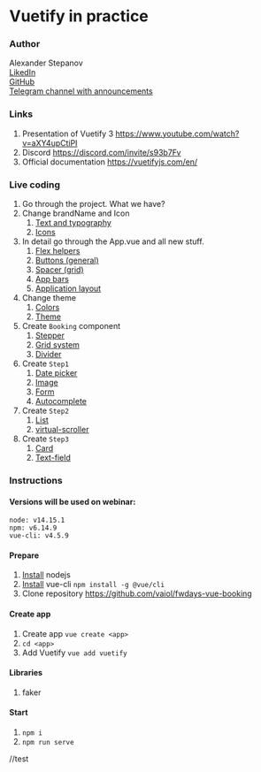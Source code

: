 # Vuetify in practice
### Author
Alexander Stepanov   
[LikedIn](https://www.linkedin.com/in/astepano)   
[GitHub](https://github.com/vaiol)   
[Telegram channel with announcements](https://t.me/stepanovin)   

### Links
1. Presentation of Vuetify 3 https://www.youtube.com/watch?v=aXY4upCtiPI
1. Discord https://discord.com/invite/s93b7Fv
1. Official documentation https://vuetifyjs.com/en/

### Live coding
1. Go through the project. What we have?
1. Change brandName and Icon
    1. [Text and typography](https://vuetifyjs.com/en/styles/text-and-typography/#rtl-alignment)
    1. [Icons](https://vuetifyjs.com/en/features/icons/#material-design-icons)
1. In detail go through the App.vue and all new stuff. 
    1. [Flex helpers](https://vuetifyjs.com/en/styles/flex)
    1. [Buttons (general)](https://vuetifyjs.com/en/components/buttons/)
    1. [Spacer (grid)](https://vuetifyjs.com/en/components/grids/#v-row)
    1. [App bars](https://vuetifyjs.com/en/components/app-bars/)
    1. [Application layout](https://vuetifyjs.com/en/components/application/)
1. Change theme
    1. [Colors](https://vuetifyjs.com/en/styles/colors/#material-colors)
    1. [Theme](https://vuetifyjs.com/en/features/theme/)
1. Create `Booking` component
    1. [Stepper](https://vuetifyjs.com/en/components/steppers)
    1. [Grid system](https://vuetifyjs.com/en/components/grids/#one-column-width)
    1. [Divider](https://vuetifyjs.com/en/components/dividers/)
1. Create `Step1`
    1. [Date picker](https://vuetifyjs.com/en/components/grids/#one-column-width)
    1. [Image](https://vuetifyjs.com/en/components/images/)
    1. [Form](https://vuetifyjs.com/en/components/forms)
    1. [Autocomplete](https://vuetifyjs.com/en/components/autocompletes)
1. Create `Step2`
    1. [List](https://vuetifyjs.com/en/components/lists)
    1. [virtual-scroller](https://vuetifyjs.com/en/components/virtual-scroller/)
1. Create `Step3`
    1. [Card](https://vuetifyjs.com/en/components/cards/)
    1. [Text-field](https://vuetifyjs.com/en/components/text-fields/)

### Instructions
#### Versions will be used on webinar:
`node: v14.15.1`  
`npm: v6.14.9`  
`vue-cli: v4.5.9`  

#### Prepare
1. [Install](https://nodesource.com/blog/installing-node-js-tutorial-using-nvm-on-mac-os-x-and-ubuntu/) nodejs
1. [Install](https://cli.vuejs.org/ru/guide/installation.html) vue-cli `npm install -g @vue/cli`
1. Clone repository https://github.com/vaiol/fwdays-vue-booking

#### Create app
1. Create app `vue create <app>`
1. `cd <app>`
1. Add Vuetify `vue add vuetify`   

#### Libraries
1. faker

#### Start
1. `npm i`
2. `npm run serve`

//test
